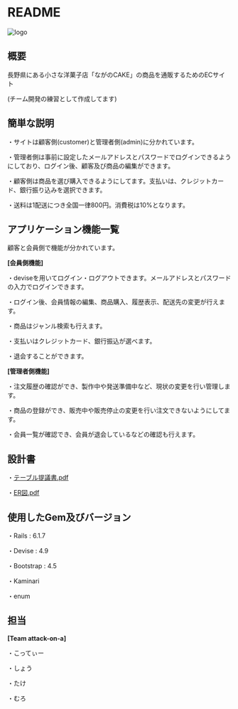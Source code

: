 # README

![logo](https://user-images.githubusercontent.com/122260585/227450985-32bf7af3-d4ae-4e5e-b839-49073bf64c5c.png)


## 概要
長野県にある小さな洋菓子店「ながのCAKE」の商品を通販するためのECサイト

(チーム開発の練習として作成してます)
## 簡単な説明
・サイトは顧客側(customer)と管理者側(admin)に分かれています。

・管理者側は事前に設定したメールアドレスとパスワードでログインできるようにしており、ログイン後、顧客及び商品の編集ができます。

・顧客側は商品を選び購入できるようにしてます。支払いは、クレジットカード、銀行振り込みを選択できます。

・送料は1配送につき全国一律800円。消費税は10%となります。

## アプリケーション機能一覧
顧客と会員側で機能が分かれています。

**[会員側機能]**

・deviseを用いてログイン・ログアウトできます。メールアドレスとパスワードの入力でログインできます。

・ログイン後、会員情報の編集、商品購入、履歴表示、配送先の変更が行えます。

・商品はジャンル検索も行えます。

・支払いはクレジットカード、銀行振込が選べます。

・退会することができます。

**[管理者側機能]**

・注文履歴の確認ができ、製作中や発送準備中など、現状の変更を行い管理します。

・商品の登録ができ、販売中や販売停止の変更を行い注文できないようにしてます。

・会員一覧が確認でき、会員が退会しているなどの確認も行えます。

## 設計書 

・[テーブル提議書.pdf](https://github.com/attack-on-a/nagano-cake/files/11059689/default.pdf)

・[ER図.pdf](https://github.com/attack-on-a/nagano-cake/files/11059722/ER.pdf)

## 使用したGem及びバージョン

・Rails : 6.1.7

・Devise : 4.9

・Bootstrap : 4.5

・Kaminari

・enum

## 担当
**[Team attack-on-a]**

・こってぃー

・しょう

・たけ

・むろ
